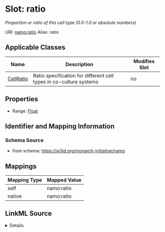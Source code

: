 

# Slot: ratio 


_Proportion or ratio of this cell type (0.0-1.0 or absolute numbers)_





URI: [namo:ratio](https://w3id.org/monarch-initiative/namo/ratio)
Alias: ratio

<!-- no inheritance hierarchy -->





## Applicable Classes

| Name | Description | Modifies Slot |
| --- | --- | --- |
| [CellRatio](CellRatio.md) | Ratio specification for different cell types in co-culture systems |  no  |






## Properties

* Range: [Float](Float.md)




## Identifier and Mapping Information






### Schema Source


* from schema: https://w3id.org/monarch-initiative/namo




## Mappings

| Mapping Type | Mapped Value |
| ---  | ---  |
| self | namo:ratio |
| native | namo:ratio |




## LinkML Source

<details>
```yaml
name: ratio
description: Proportion or ratio of this cell type (0.0-1.0 or absolute numbers)
from_schema: https://w3id.org/monarch-initiative/namo
rank: 1000
alias: ratio
owner: CellRatio
domain_of:
- CellRatio
range: float

```
</details>
